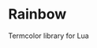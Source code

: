 Rainbow
================================================================================

Termcolor library for Lua
